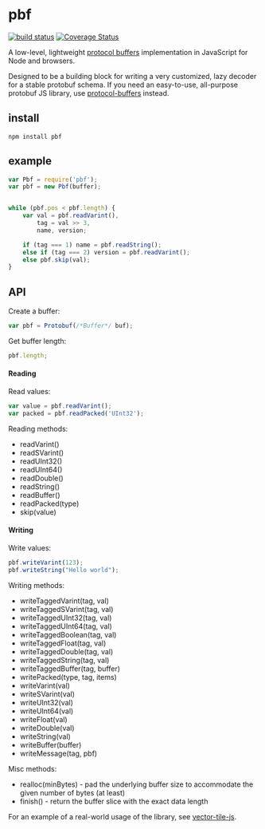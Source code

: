 # pbf

[![build status](https://secure.travis-ci.org/mapbox/pbf.png)](http://travis-ci.org/mapbox/pbf) [![Coverage Status](https://coveralls.io/repos/mapbox/pbf/badge.png)](https://coveralls.io/r/mapbox/pbf)

A low-level, lightweight [protocol buffers](http://code.google.com/p/protobuf/) implementation in JavaScript for Node and browsers.

Designed to be a building block for writing a very customized, lazy decoder for a stable protobuf schema.
If you need an easy-to-use, all-purpose protobuf JS library,
use [protocol-buffers](https://github.com/mafintosh/protocol-buffers) instead.

## install

    npm install pbf

## example

```js
var Pbf = require('pbf');
var pbf = new Pbf(buffer);


while (pbf.pos < pbf.length) {
    var val = pbf.readVarint(),
        tag = val >> 3,
        name, version;

    if (tag === 1) name = pbf.readString();
    else if (tag === 2) version = pbf.readVarint();
    else pbf.skip(val);
}
```

## API

Create a buffer:

```js
var pbf = Protobuf(/*Buffer*/ buf);
```

Get buffer length:

```js
pbf.length;
```

#### Reading

Read values:

```js
var value = pbf.readVarint();
var packed = pbf.readPacked('UInt32');
```

Reading methods:

* readVarint()
* readSVarint()
* readUInt32()
* readUInt64()
* readDouble()
* readString()
* readBuffer()
* readPacked(type)
* skip(value)

#### Writing

Write values:

```js
pbf.writeVarint(123);
pbf.writeString("Hello world");
```

Writing methods:

* writeTaggedVarint(tag, val)
* writeTaggedSVarint(tag, val)
* writeTaggedUInt32(tag, val)
* writeTaggedUInt64(tag, val)
* writeTaggedBoolean(tag, val)
* writeTaggedFloat(tag, val)
* writeTaggedDouble(tag, val)
* writeTaggedString(tag, val)
* writeTaggedBuffer(tag, buffer)
* writePacked(type, tag, items)
* writeVarint(val)
* writeSVarint(val)
* writeUInt32(val)
* writeUInt64(val)
* writeFloat(val)
* writeDouble(val)
* writeString(val)
* writeBuffer(buffer)
* writeMessage(tag, pbf)

Misc methods:

* realloc(minBytes) - pad the underlying buffer size to accommodate the given number of bytes (at least)
* finish() - return the buffer slice with the exact data length

For an example of a real-world usage of the library, see [vector-tile-js](https://github.com/mapbox/vector-tile-js).
